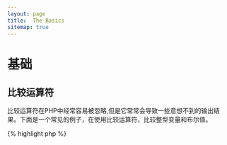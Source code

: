 ```yaml
---
layout: page
title:  The Basics
sitemap: true
---
```


# 基础

## 比较运算符

比较运算符在PHP中经常容易被忽略,但是它常常会导致一些意想不到的输出结果。下面是一个常见的例子，在使用比较运算符，比较整型变量和布尔值。

{% highlight php %}
<?php
$a = 5;   // 5 as an integer

var_dump($a == 5);       // compare value; return true
var_dump($a == '5');     // compare value (ignore type); return true
var_dump($a === 5);      // compare type/value (integer vs. integer); return true
var_dump($a === '5');    // compare type/value (integer vs. string); return false

//Equality comparisons
if (strpos('testing', 'test')) {    // 'test' is found at position 0, which is interpreted as the boolean 'false'
    // code...
}

// vs. strict comparisons
if (strpos('testing', 'test') !== false) {    // true, as strict comparison was made (0 !== false)
    // code...
}
{% endhighlight %}

* [比较运算符](http://php.net/language.operators.comparison)
* [PHP 类型比较表](http://php.net/types.comparisons)
* [比较运算符示例清单](http://phpcheatsheets.com/index.php?page=compare)

## 条件语句

### If 条件判断语句

当我们在函数或类方法中使用 'if/else' 条件判断语句时，存在一个常见的误解,else语句是必须使用的,以保证其他的执行结果得到声明。然而，如果我们的输出结果是去定义返回值，那么else语句就不是必须的，我们可以直接通过return进行返回，使用多余的else语句将变得没有意义。

{% highlight php %}
<?php
function test($a)
{
    if ($a) {
        return true;
    } else {
        return false;
    }
}

// vs.

function test($a)
{
    if ($a) {
        return true;
    }
    return false;    // else is not necessary
}

// or even shorter:

function test($a)
{
    return (bool) $a;
}

{% endhighlight %}

* [If statements](http://php.net/control-structures.if)

### Switch 多重选择语句

Switch多重选择语句是一个非常好的方式去避免使用大量的else/if,else,但是使用时也仍需注意以下几点：

- Switch 多重选择语句只能进行“值”的比较，不能进行类型的比较。 (相当于'==')
- 语句将遍历每一种case(情况)，直到找到匹配值位置.如果没有找到匹配值,将会执行默认的设置 (前提是已设置默认值)
- 进入匹配条件后，如果没有break;(中断退出语句), 将会继续执行匹配，直到找到第一个break;或return;退出方法。
- 在一个函数,使用'return'代替了使用'break'的必要性,因为它结束了当前函数。

{% highlight php %}
<?php
$answer = test(2);    // the code from both 'case 2' and 'case 3' will be implemented

function test($a)
{
    switch ($a) {
        case 1:
            // code...
            break;             // break is used to end the switch statement
        case 2:
            // code...         // with no break, comparison will continue to 'case 3'
        case 3:
            // code...
            return $result;    // within a function, 'return' will end the function
        default:
            // code...
            return $error;
    }
}
{% endhighlight %}

* [多重选择语句](http://php.net/control-structures.switch)
* [PHP switch](http://phpswitch.com/)

## 全局命名空间

当我们使用命名空间的时候，你可能想要找到你写过的被隐藏的方法，通过在调用方法前加反斜杠，你将解决这个问题。

{% highlight php %}
<?php
namespace phptherightway;

function fopen()
{
    $file = \fopen();    // Our function name is the same as an internal function.
                         // Execute the function from the global space by adding '\'.
}

function array()
{
    $iterator = new \ArrayIterator();    // ArrayIterator is an internal class. Using its name without a backslash
                                         // will attempt to resolve it within your namespace.
}
{% endhighlight %}

* [全局空间](http://php.net/language.namespaces.global)
* [全局规则](http://php.net/userlandnaming.rules)

## 字符串

### 字符串连接符

- 如果你想一行记录超过120个字符的，建议你使用字符串连接符。
- 为了更好地可读性，最好使用字符串连接符而不是赋值运算符。
- 当变量在原始范围内,使用字符串连接符新起一行时要对代码进行缩进。


{% highlight php %}
<?php
$a  = 'Multi-line example';    // concatenating assignment operator (.=)
$a .= "\n";
$a .= 'of what not to do';

// vs

$a = 'Multi-line example'      // concatenation operator (.)
    . "\n"                     // indenting new lines
    . 'of what to do';
{% endhighlight %}

* [字符串运算符](http://php.net/language.operators.string)

### 字符串类型

字符串是一系列字符，听起来应该很简单。也就是说，有一些不同类型的字符串，它们提供略有不同的语法，行为略有不同。

#### 单引号

单引号常常被用来表示“文字字符串”，而文字字符串不会解析变量和特殊符号。

如果你使用单引号，你可能像这样在一个字符串中输入一个变量名: `'some $thing'`, 你将会看到这样的输出`some $thing`. 如果你使用双引号, 他将会尝试解析 `$thing`这个变量名，如果变量没有找到将会报错。


{% highlight php %}
<?php
echo 'This is my string, look at how pretty it is.';    // no need to parse a simple string

/**
 * Output:
 *
 * This is my string, look at how pretty it is.
 */
{% endhighlight %}

* [单引号](http://php.net/language.types.string#language.types.string.syntax.single)

#### 双引号

双引号好比处理字符串的瑞士军刀，他不仅仅是像前文提到的能处理变量，还能处理分析各种特殊字符, 像 `\n` 换行, `\t` 缩进, etc.

{% highlight php %}
<?php
echo 'phptherightway is ' . $adjective . '.'     // a single quotes example that uses multiple concatenating for
    . "\n"                                       // variables and escaped string
    . 'I love learning' . $code . '!';

// vs

echo "phptherightway is $adjective.\n I love learning $code!"  // Instead of multiple concatenating, double quotes
                                                               // enables us to use a parsable string
{% endhighlight %}

使用双引号可以包含变量;这种操作称之为“插值”.

{% highlight php %}
<?php
$juice = 'plum';
echo "I like $juice juice";    // Output: I like plum juice
{% endhighlight %}

当我们使用插值时,经常会遇到一个变量包含另一个字符串。这样做的结果是将产生一些混乱，无法区分什么是变量名称，什么是文本字符串。

为了解决这种问题，我们使用大括号来包裹相对应的变量。

{% highlight php %}
<?php
$juice = 'plum';
echo "I drank some juice made of $juices";    // $juice cannot be parsed

// vs

$juice = 'plum';
echo "I drank some juice made of {$juice}s";    // $juice will be parsed

/**
 * 在大括号内的复杂变量也将被解析
 */

$juice = array('apple', 'orange', 'plum');
echo "I drank some juice made of {$juice[1]}s";   // $juice[1] will be parsed
{% endhighlight %}

* [Double quotes](http://php.net/language.types.string#language.types.string.syntax.double)

#### Nowdoc syntax （Nowdoc 语法）

Nowdoc 语法在PHP5.3中被介绍，他的使用方式与单引号相同，唯一区别是它可以使用多行字符串而无需进行连接。


{% highlight php %}
<?php
$str = <<<'EOD'             // initialized by <<<
Example of string
spanning multiple lines
using nowdoc syntax.
$a does not parse.
EOD;                        // closing 'EOD' must be on it's own line, and to the left most point

/**
 * Output:
 *
 * Example of string
 * spanning multiple lines
 * using nowdoc syntax.
 * $a does not parse.
 */
{% endhighlight %}

* [Nowdoc syntax](http://php.net/language.types.string#language.types.string.syntax.nowdoc)

#### Heredoc syntax （Heredoc 语法）

Heredoc 语法 插入行为与双引号相同，也适用于多行字符串，同时不需要进行字符串的连接。

{% highlight php %}
<?php
$a = 'Variables';

$str = <<<EOD               // initialized by <<<
Example of string
spanning multiple lines
using heredoc syntax.
$a are parsed.
EOD;                        // closing 'EOD' must be on it's own line, and to the left most point

/**
 * Output:
 *
 * Example of string
 * spanning multiple lines
 * using heredoc syntax.
 * Variables are parsed.
 */
{% endhighlight %}

* [Heredoc syntax](http://php.net/language.types.string#language.types.string.syntax.heredoc)

### 哪一种更快?

这里有一种谣言就是单引号会比双引号在使用上稍快一些，实际上这并不是真是的。

如果你定义了一个简单字符串，没有使用任何复杂变量和特殊字符串，使用单引号和双引号的效果是相同的，两者并不会谁更快。


如果要连接任意类型的多个字符串，或在双引号字符串中进行插值，则结果可能会有所不同。如果您使用的是少量的值，那么进行连接速度会稍微快一点。对于大量的值，进行插值操作速度要快得多。

无论你使用字符串做什么，这些类型都不会对你的应用产生任何明显的影响。尝试重写代码以使用其他方式是徒劳，所以请避免过度优化，除非您真正了解差异的含义和影响。

* [驳斥单引号的性能谣言](http://nikic.github.io/2012/01/09/Disproving-the-Single-Quotes-Performance-Myth.html)


## 三元运算符 

三元运算符是精简代码的好方法，但也往往存在着过度使用.当三元运算符可堆叠/嵌套时，建议保持每一行的可读性。

{% highlight php %}
<?php
$a = 5;
echo ($a == 5) ? 'yay' : 'nay';
{% endhighlight %}

相比之下，这里有一个例子，为了缩减代码量而牺牲了所有形式的的代码可读性。

{% highlight php %}
<?php
echo ($a) ? ($a == 5) ? 'yay' : 'nay' : ($b == 10) ? 'excessive' : ':(';    // excess nesting, sacrificing readability
{% endhighlight %}

使用三元运算符的正确语法，来获得返回值。

{% highlight php %}
<?php
$a = 5;
echo ($a == 5) ? return true : return false;    // this example will output an error

// vs

$a = 5;
return ($a == 5) ? 'yay' : 'nope';    // this example will return 'yay'

{% endhighlight %}

有一点需要被提醒，你不需要使用三元运算符来进行布尔值的判断和返回。例子如下：

{% highlight php %}
<?php
$a = 3;
return ($a == 3) ? true : false; // Will return true or false if $a == 3

// vs

$a = 3;
return $a == 3; // Will return true or false if $a == 3

{% endhighlight %}

同理适用于以下运算符(===, !==, !=, == etc).

#### 在三元运算符中对表达式和方法使用括号

当使用三元运算符时，括号可以帮助提高代码可读性，也可以帮助在块内声明。不需要使用括号的示例如下：

{% highlight php %}
<?php
$a = 3;
return ($a == 3) ? "yay" : "nope"; // return yay or nope if $a == 3

// vs

$a = 3;
return $a == 3 ? "yay" : "nope"; // return yay or nope if $a == 3
{% endhighlight %}

括号的包围还将我们要检查块的语句块视为一个整体。如下面这个例子，如果两个代码块（$ a == 3和$ b == 4）都为真且$ c == 5也成立，则返回true。

{% highlight php %}
<?php
return ($a == 3 && $b == 4) && $c == 5;
{% endhighlight %}

Another example is the snippet below which will return true if ($a != 3 AND $b != 4) OR $c == 5.

{% highlight php %}
<?php
return ($a != 3 && $b != 4) || $c == 5;
{% endhighlight %}

从PHP5.3开始，可以省略三元运算符的中间部分。如果expr1的计算结果为TRUE，则表达式“expr1？：expr3”将返回expr1，否则返回expr3。

* [三元运算符](http://php.net/language.operators.comparison)

## 变量声明

有时, 程序员们尝试让他们的代码看起来更整洁，通过不同的名称声明一个预定义变量。但是这也将消耗两倍的内存。对于下面这个例子,我们书写一个字符串将包含1MB的数据量。但是因为拷贝变量，当你在执行脚本的时候内存的消耗将增加到2MB。

{% highlight php %}
<?php
$about = 'A very long string of text';    // uses 2MB memory
echo $about;

// vs

echo 'A very long string of text';        // uses 1MB memory
{% endhighlight %}

* [性能提示](http://web.archive.org/web/20140625191431/https://developers.google.com/speed/articles/optimizing-php)
